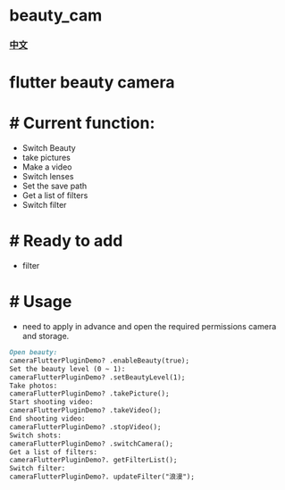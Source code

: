 # beauty_cam
### [中文](./CHINESE.md)
# flutter beauty camera
# # Current function:
* Switch Beauty
* take pictures
* Make a video
* Switch lenses
* Set the save path
* Get a list of filters
* Switch filter
# # Ready to add
* filter
# # Usage
* need to apply in advance and open the required permissions camera and storage.
```markdown
Open beauty:
cameraFlutterPluginDemo? .enableBeauty(true);
Set the beauty level (0 ~ 1):
cameraFlutterPluginDemo? .setBeautyLevel(1);
Take photos:
cameraFlutterPluginDemo? .takePicture();
Start shooting video:
cameraFlutterPluginDemo? .takeVideo();
End shooting video:
cameraFlutterPluginDemo? .stopVideo();
Switch shots:
cameraFlutterPluginDemo? .switchCamera();
Get a list of filters: 
cameraFlutterPluginDemo?. getFilterList(); 
Switch filter: 
cameraFlutterPluginDemo?. updateFilter("浪漫");
```